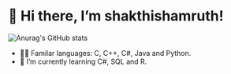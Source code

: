 # 👋 Hi there, I’m shakthishamruth!

![Anurag's GitHub stats](https://github-readme-stats.vercel.app/api?username=shakthishamruth&show_icons=true&theme=transparent)

- 👨‍💻 Familar languages: C, C++, C#, Java and Python. 
- 🌱 I’m currently learning C#, SQL and R.



